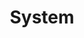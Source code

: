 ---
title: System
category: audio
code: PT-A9
audioType: EP
formattedDate: 2019-02-25
images:
- pt-a9-system-cover-art.jpg
linksTitle: Listen
links:
- title: Bandcamp
  url: https://pedestriantactics.bandcamp.com/album/pt-a9-system
- title: Spotify
  url: https://open.spotify.com/album/5I0TJutgaKVm8Yz7rEA8aE?si=v5dxlauiQi22ZI0XLDqR6w
- title: Apple Music
  url: https://music.apple.com/us/album/system-ep/1453243382
- title: Soundcloud
  url: https://soundcloud.com/pedestriantactics/sets/pt-a9
- title: Beatport
  url: https://www.beatport.com/release/system/2518240
---